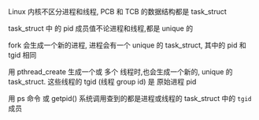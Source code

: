 Linux 内核不区分进程和线程, PCB 和 TCB 的数据结构都是 task_struct

task_struct 中 的 pid 成员值不论进程和线程,都是 unique 的

fork 会生成一个新的进程, 进程会有一个 unique 的 task_struct, 其中的 pid 和 tgid 相同

用 pthread_create 生成一个或 多个 线程时,也会生成一个新的, unique 的 task_struct.
这些线程的 tgid (线程 group id) 是 原始进程 pid

用 ps 命令 或 getpid() 系统调用查到的都是进程或线程的 task_struct 中的 `tgid` 成员
